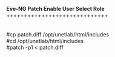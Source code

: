 <B>Eve-NG Patch Enable User Select Role</B></br >
+++++++++++++++++++++++++++++ 
</br >
</br >
</br >
#cp patch.diff /opt/unetlab/html/includes </br >
#cd /opt/unetlab/html/includes </br >
#patch -p1 < patch.diff
